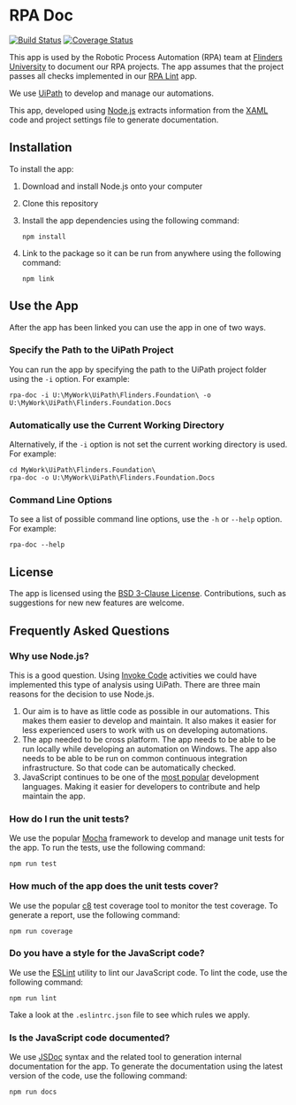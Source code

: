<!-- markdownlint-disable no-trailing-punctuation -->
# RPA Doc #

[![Build Status](https://travis-ci.org/flindersuni/rpa-doc.svg?branch=master)](https://travis-ci.org/flindersuni/rpa-doc) [![Coverage Status](https://coveralls.io/repos/github/flindersuni/rpa-doc/badge.svg?branch=master)](https://coveralls.io/github/flindersuni/rpa-doc?branch=master)

This app is used by the Robotic Process Automation (RPA) team at [Flinders University][flinders] to document our RPA projects.
The app assumes that the project passes all checks implemented in our [RPA Lint][rpa-lint] app.

We use [UiPath][uipath] to develop and manage our automations.

This app, developed using [Node.js][nodejs] extracts information from the [XAML][xaml] code and project settings file to generate documentation.

## Installation ##

To install the app:

1. Download and install Node.js onto your computer
2. Clone this repository
3. Install the app dependencies using the following command:

    ```shell
    npm install
    ````

4. Link to the package so it can be run from anywhere using the following command:

    ```shell
    npm link
    ```

## Use the App ##

After the app has been linked you can use the app in one of two ways.

### Specify the Path to the UiPath Project ###

You can run the app by specifying the path to the UiPath project folder using the `-i` option. For example:

```shell
rpa-doc -i U:\MyWork\UiPath\Flinders.Foundation\ -o U:\MyWork\UiPath\Flinders.Foundation.Docs
```

### Automatically use the Current Working Directory ###

Alternatively, if the `-i` option is not set the current working directory is used. For example:

```shell
cd MyWork\UiPath\Flinders.Foundation\
rpa-doc -o U:\MyWork\UiPath\Flinders.Foundation.Docs
```

### Command Line Options ###

To see a list of possible command line options, use the `-h` or `--help` option. For example:

```shell
rpa-doc --help
```

## License ##

The app is licensed using the [BSD 3-Clause License](LICENSE). Contributions, such as suggestions for new new features are welcome.

## Frequently Asked Questions ##

### Why use Node.js? ###

This is a good question. Using [Invoke Code][invokecode] activities we could have implemented this type of analysis using UiPath. There are three main reasons for the decision to use Node.js.

1. Our aim is to have as little code as possible in our automations. This makes them easier to develop and maintain. It also makes it easier for less experienced users to work with us on developing automations.
2. The app needed to be cross platform. The app needs to be able to be run locally while developing an automation on Windows. The app also needs to be able to be run on common continuous integration infrastructure. So that code can be automatically checked.
3. JavaScript continues to be one of the [most popular][stackoverflow] development languages. Making it easier for developers to contribute and help maintain the app.

### How do I run the unit tests? ###

We use the popular [Mocha][mochajs] framework to develop and manage unit tests for the app. To run the tests, use the following command:

```shell
npm run test
```

### How much of the app does the unit tests cover? ###

We use the popular [c8][c8] test coverage tool to monitor the test coverage. To generate a report, use the following command:

```shell
npm run coverage
```

### Do you have a style for the JavaScript code? ###

We use the [ESLint][eslint] utility to lint our JavaScript code. To lint the code, use the following command:

```shell
npm run lint
```

Take a look at the `.eslintrc.json` file to see which rules we apply.

### Is the JavaScript code documented? ###

We use [JSDoc][jsdoc] syntax and the related tool to generation internal documentation for the app. To generate the documentation using the latest version of the code, use the following command:

```shell
npm run docs
```

[c8]: https://www.npmjs.com/package/c8
[eslint]: https://eslint.org/
[flinders]: https://www.flinders.edu.au/
[invokecode]: https://activities.uipath.com/docs/invoke-code
[jsdoc]: https://jsdoc.app/
[mochajs]: https://mochajs.org/
[nodejs]: https://nodejs.org/
[rpa-lint]: https://github.com/flindersuni/rpa-lint/
[stackoverflow]: https://insights.stackoverflow.com/survey/2019#technology-_-programming-scripting-and-markup-languages
[uipath]: https://www.uipath.com/
[xaml]: https://en.wikipedia.org/wiki/Extensible_Application_Markup_Language
